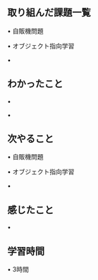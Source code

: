 ## 取り組んだ課題一覧
• 自販機問題


• オブジェクト指向学習


• 


## わかったこと
• 


• 


## 次やること
• 自販機問題


• オブジェクト指向学習


• 

## 感じたこと
• 


## 学習時間
• 3時間